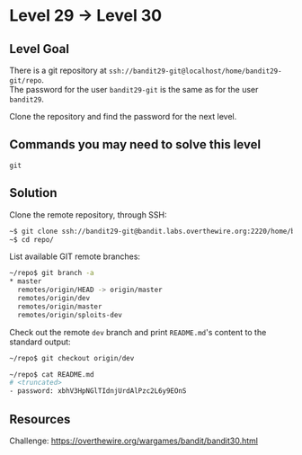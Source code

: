 # Level 29 → Level 30

## Level Goal
There is a git repository at `ssh://bandit29-git@localhost/home/bandit29-git/repo`.  
The password for the user `bandit29-git` is the same as for the user `bandit29`.  
  
Clone the repository and find the password for the next level.

## Commands you may need to solve this level
`git`

## Solution

Clone the remote repository, through SSH:

```sh
~$ git clone ssh://bandit29-git@bandit.labs.overthewire.org:2220/home/bandit29-git/repo # git password: tQKvmcwNYcFS6vmPHIUSI3ShmsrQZK8S
~$ cd repo/
```

List available GIT remote branches:

```sh
~/repo$ git branch -a
* master
  remotes/origin/HEAD -> origin/master
  remotes/origin/dev
  remotes/origin/master
  remotes/origin/sploits-dev
```

Check out the remote `dev` branch and print `README.md`'s content to the standard output:

```sh
~/repo$ git checkout origin/dev

~/repo$ cat README.md
# <truncated>
- password: xbhV3HpNGlTIdnjUrdAlPzc2L6y9EOnS
```

## Resources

Challenge: https://overthewire.org/wargames/bandit/bandit30.html